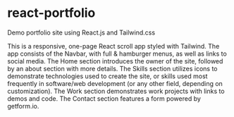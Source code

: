 # react-portfolio
 Demo portfolio site using React.js and Tailwind.css
 
 This is a responsive, one-page React scroll app styled with Tailwind. 
 The app consists of the Navbar, with full & hamburger menus, as well as links to social media.
 The Home section introduces the owner of the site, followed by an about section with more details.
 The Skills section utilizes icons to demonstrate technologies used to create the site, or skills used most frequently in software/web development (or any other field, depending on customization).
 The Work section demonstrates work projects with links to demos and code.
 The Contact section features a form powered by getform.io. 
 

